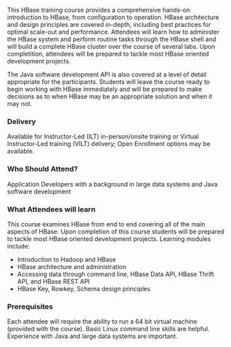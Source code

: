 <!-- HBase for Developers -->

This HBase training course provides a comprehensive hands-on introduction to HBase, from configuration to operation. HBase architecture and design principles are covered in-depth, including best practices for optimal scale-out and performance. Attendees will learn how to administer the HBase system and perform routine tasks through the HBase shell and will build a complete HBase cluster over the course of several labs. Upon completition, attendees will be prepared to tackle most HBase oriented development projects.

The Java software development API is also covered at a level of detail appropriate for the participants. Students will leave the course ready to begin working with HBase immediately and will be prepared to make decisions as to when HBase may be an appropriate solution and when it may not.


### Delivery

Available for Instructor-Led (ILT) in-person/onsite training or Virtual Instructor-Led training (VILT) delivery; Open Enrollment options may be available.


### Who Should Attend?

Application Developers with a background in large data systems and Java software development


### What Attendees will learn

This course examines HBase from end to end covering all of the main aspects of HBase. Upon completion of this course students will be prepared to tackle most HBase oriented development projects. Learning modules include:

- Introduction to Hadoop and HBase
- HBase architecture and administration
- Accessing data through command line, HBase Data API, HBase Thrift API, and HBase REST API 
- HBase Key, Rowkey, Schema design principles


### Prerequisites

Each attendee will require the ability to run a 64 bit virtual machine (provided with the course). Basic Linux command
line skills are helpful. Experience with Java and large data systems are important.
